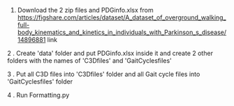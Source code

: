 
1.  Download the 2 zip files and PDGinfo.xlsx from https://figshare.com/articles/dataset/A_dataset_of_overground_walking_full-body_kinematics_and_kinetics_in_individuals_with_Parkinson_s_disease/14896881 link
   
2 . Create 'data' folder and put PDGinfo.xlsx inside it and create 2 other folders with the names of  'C3Dfiles' and 'GaitCyclesfiles'

3 . Put all C3D files into 'C3Dfiles' folder and all Gait cycle files into 'GaitCyclesfiles' folder

4 . Run Formatting.py
